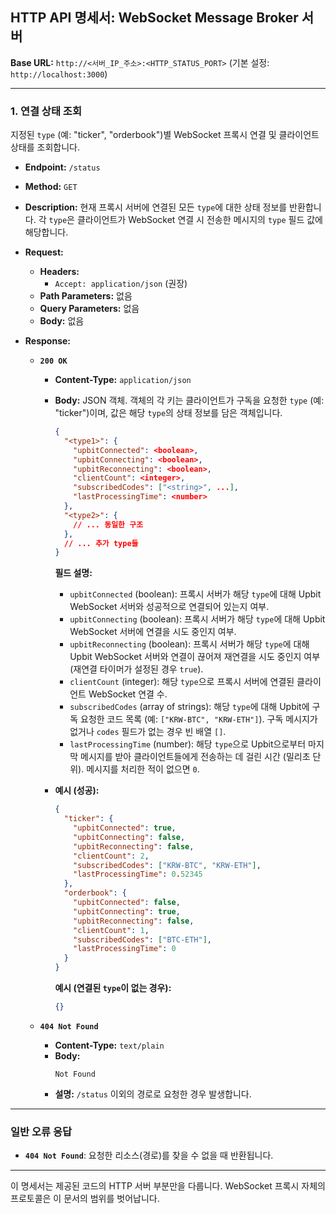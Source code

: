 ## HTTP API 명세서: WebSocket Message Broker 서버

**Base URL:** `http://<서버_IP_주소>:<HTTP_STATUS_PORT>`
(기본 설정: `http://localhost:3000`)

---

### 1. 연결 상태 조회

지정된 `type` (예: "ticker", "orderbook")별 WebSocket 프록시 연결 및 클라이언트 상태를 조회합니다.

*   **Endpoint:** `/status`
*   **Method:** `GET`
*   **Description:** 현재 프록시 서버에 연결된 모든 `type`에 대한 상태 정보를 반환합니다. 각 `type`은 클라이언트가 WebSocket 연결 시 전송한 메시지의 `type` 필드 값에 해당합니다.

*   **Request:**
    *   **Headers:**
        *   `Accept: application/json` (권장)
    *   **Path Parameters:** 없음
    *   **Query Parameters:** 없음
    *   **Body:** 없음

*   **Response:**

    *   **`200 OK`**
        *   **Content-Type:** `application/json`
        *   **Body:**
            JSON 객체. 객체의 각 키는 클라이언트가 구독을 요청한 `type` (예: "ticker")이며, 값은 해당 `type`의 상태 정보를 담은 객체입니다.
            ```json
            {
              "<type1>": {
                "upbitConnected": <boolean>,
                "upbitConnecting": <boolean>,
                "upbitReconnecting": <boolean>,
                "clientCount": <integer>,
                "subscribedCodes": ["<string>", ...],
                "lastProcessingTime": <number>
              },
              "<type2>": {
                // ... 동일한 구조
              },
              // ... 추가 type들
            }
            ```
            **필드 설명:**
            *   `upbitConnected` (boolean): 프록시 서버가 해당 `type`에 대해 Upbit WebSocket 서버와 성공적으로 연결되어 있는지 여부.
            *   `upbitConnecting` (boolean): 프록시 서버가 해당 `type`에 대해 Upbit WebSocket 서버에 연결을 시도 중인지 여부.
            *   `upbitReconnecting` (boolean): 프록시 서버가 해당 `type`에 대해 Upbit WebSocket 서버와 연결이 끊어져 재연결을 시도 중인지 여부 (재연결 타이머가 설정된 경우 `true`).
            *   `clientCount` (integer): 해당 `type`으로 프록시 서버에 연결된 클라이언트 WebSocket 연결 수.
            *   `subscribedCodes` (array of strings): 해당 `type`에 대해 Upbit에 구독 요청한 코드 목록 (예: `["KRW-BTC", "KRW-ETH"]`). 구독 메시지가 없거나 `codes` 필드가 없는 경우 빈 배열 `[]`.
            *   `lastProcessingTime` (number): 해당 `type`으로 Upbit으로부터 마지막 메시지를 받아 클라이언트들에게 전송하는 데 걸린 시간 (밀리초 단위). 메시지를 처리한 적이 없으면 `0`.

        *   **예시 (성공):**
            ```json
            {
              "ticker": {
                "upbitConnected": true,
                "upbitConnecting": false,
                "upbitReconnecting": false,
                "clientCount": 2,
                "subscribedCodes": ["KRW-BTC", "KRW-ETH"],
                "lastProcessingTime": 0.52345
              },
              "orderbook": {
                "upbitConnected": false,
                "upbitConnecting": true,
                "upbitReconnecting": false,
                "clientCount": 1,
                "subscribedCodes": ["BTC-ETH"],
                "lastProcessingTime": 0
              }
            }
            ```
            **예시 (연결된 `type`이 없는 경우):**
            ```json
            {}
            ```

    *   **`404 Not Found`**
        *   **Content-Type:** `text/plain`
        *   **Body:**
            ```
            Not Found
            ```
        *   **설명:** `/status` 이외의 경로로 요청한 경우 발생합니다.

---

### 일반 오류 응답

*   **`404 Not Found`**: 요청한 리소스(경로)를 찾을 수 없을 때 반환됩니다.

---

이 명세서는 제공된 코드의 HTTP 서버 부분만을 다룹니다. WebSocket 프록시 자체의 프로토콜은 이 문서의 범위를 벗어납니다.
